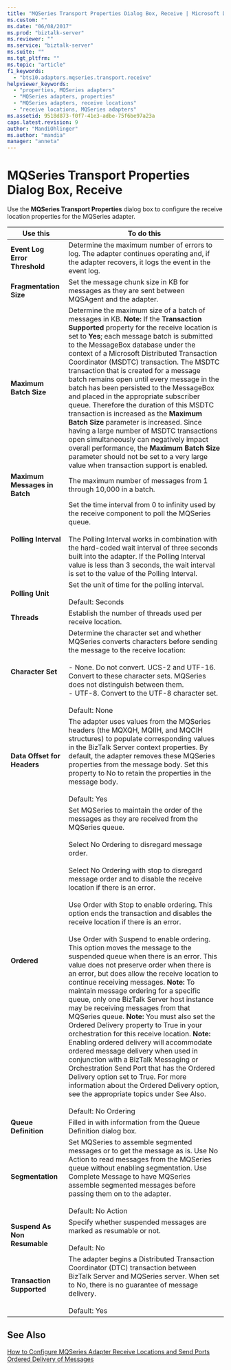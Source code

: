 ```yaml
---
title: "MQSeries Transport Properties Dialog Box, Receive | Microsoft Docs"
ms.custom: ""
ms.date: "06/08/2017"
ms.prod: "biztalk-server"
ms.reviewer: ""
ms.service: "biztalk-server"
ms.suite: ""
ms.tgt_pltfrm: ""
ms.topic: "article"
f1_keywords: 
  - "bts10.adaptors.mqseries.transport.receive"
helpviewer_keywords: 
  - "properties, MQSeries adapters"
  - "MQSeries adapters, properties"
  - "MQSeries adapters, receive locations"
  - "receive locations, MQSeries adapters"
ms.assetid: 9518d873-f0f7-41e3-adbe-75f6be97a23a
caps.latest.revision: 9
author: "MandiOhlinger"
ms.author: "mandia"
manager: "anneta"
---
```

# MQSeries Transport Properties Dialog Box, Receive
Use the **MQSeries Transport Properties** dialog box to configure the receive location properties for the MQSeries adapter.  
  
|Use this|To do this|  
|--------------|----------------|  
|**Event Log Error Threshold**|Determine the maximum number of errors to log. The adapter continues operating and, if the adapter recovers, it logs the event in the event log.|  
|**Fragmentation Size**|Set the message chunk size in KB for messages as they are sent between MQSAgent and the adapter.|  
|**Maximum Batch Size**|Determine the maximum size of a batch of messages in KB. **Note:**  If the **Transaction Supported** property for the receive location is set to **Yes**; each message batch is submitted to the MessageBox database under the context of a Microsoft Distributed Transaction Coordinator (MSDTC) transaction. The MSDTC transaction that is created for a message batch remains open until every message in the batch has been persisted to the MessageBox and placed in the appropriate subscriber queue. Therefore the duration of this MSDTC transaction is increased as the **Maximum Batch Size** parameter is increased. Since having a large number of MSDTC transactions open simultaneously can negatively impact overall performance, the **Maximum Batch Size** parameter should not be set to a very large value when transaction support is enabled.|  
|**Maximum Messages in Batch**|The maximum number of messages from 1 through 10,000 in a batch.|  
|**Polling Interval**|Set the time interval from 0 to infinity used by the receive component to poll the MQSeries queue.<br /><br /> The Polling Interval works in combination with the hard-coded wait interval of three seconds built into the adapter. If the Polling Interval value is less than 3 seconds, the wait interval is set to the value of the Polling Interval.|  
|**Polling Unit**|Set the unit of time for the polling interval.<br /><br /> Default: Seconds|  
|**Threads**|Establish the number of threads used per receive location.|  
|**Character Set**|Determine the character set and whether MQSeries converts characters before sending the message to the receive location:<br /><br /> -   None. Do not convert. UCS-2 and UTF-16. Convert to these character sets. MQSeries does not distinguish between them.<br />-   UTF-8. Convert to the UTF-8 character set.<br /><br /> Default: None|  
|**Data Offset for Headers**|The adapter uses values from the MQSeries headers (the MQXQH, MQIIH, and MQCIH structures) to populate corresponding values in the BizTalk Server context properties. By default, the adapter removes these MQSeries properties from the message body. Set this property to No to retain the properties in the message body.<br /><br /> Default: Yes|  
|**Ordered**|Set MQSeries to maintain the order of the messages as they are received from the MQSeries queue.<br /><br /> Select No Ordering to disregard message order.<br /><br /> Select No Ordering with stop to disregard message order and to disable the receive location if there is an error.<br /><br /> Use Order with Stop to enable ordering. This option ends the transaction and disables the receive location if there is an error.<br /><br /> Use Order with Suspend to enable ordering. This option moves the message to the suspended queue when there is an error. This value does not preserve order when there is an error, but does allow the receive location to continue receiving messages. **Note:**  To maintain message ordering for a specific queue, only one BizTalk Server host instance may be receiving messages from that MQSeries queue. **Note:**  You must also set the Ordered Delivery property to True in your orchestration for this receive location. **Note:**  Enabling ordered delivery will accommodate ordered message delivery when used in conjunction with a BizTalk Messaging or Orchestration Send Port that has the Ordered Delivery option set to True. For more information about the Ordered Delivery option, see the appropriate topics under See Also. <br /><br /> Default: No Ordering|  
|**Queue Definition**|Filled in with information from the Queue Definition dialog box.|  
|**Segmentation**|Set MQSeries to assemble segmented messages or to get the message as is. Use No Action to read messages from the MQSeries queue without enabling segmentation. Use Complete Message to have MQSeries assemble segmented messages before passing them on to the adapter.<br /><br /> Default: No Action|  
|**Suspend As Non Resumable**|Specify whether suspended messages are marked as resumable or not.<br /><br /> Default: No|  
|**Transaction Supported**|The adapter begins a Distributed Transaction Coordinator (DTC) transaction between BizTalk Server and MQSeries server. When set to No, there is no guarantee of message delivery.<br /><br /> Default: Yes|  
  
## See Also  
 [How to Configure MQSeries Adapter Receive Locations and Send Ports](../core/how-to-configure-mqseries-adapter-receive-locations-and-send-ports.md)   
 [Ordered Delivery of Messages](../core/ordered-delivery-of-messages.md)